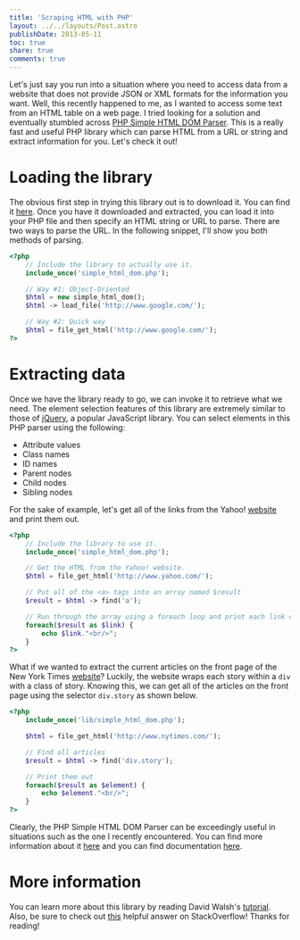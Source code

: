 ```yaml
---
title: 'Scraping HTML with PHP'
layout: ../../layouts/Post.astro
publishDate: 2013-05-11
toc: true
share: true
comments: true
---
```


Let's just say you run into a situation where you need to access data from a
website that does not provide JSON or XML formats for the information you want.
Well, this recently happened to me, as I wanted to access some text from an HTML
table on a web page. I tried looking for a solution and eventually stumbled
across [PHP Simple HTML DOM Parser](http://simplehtmldom.sourceforge.net/). This
is a really fast and useful PHP library which can parse HTML from a URL or
string and extract information for you. Let's check it out!

# Loading the library

The obvious first step in trying this library out is to download it. You can
find it [here](http://sourceforge.net/projects/simplehtmldom/files/). Once you
have it downloaded and extracted, you can load it into your PHP file and then
specify an HTML string or URL to parse. There are two ways to parse the URL. In
the following snippet, I'll show you both methods of parsing.

```php
<?php
	// Include the library to actually use it.
	include_once('simple_html_dom.php');

	// Way #1: Object-Oriented
	$html = new simple_html_dom();
	$html -> load_file('http://www.google.com/');

	// Way #2: Quick way
	$html = file_get_html('http://www.google.com/');
?>
```

# Extracting data

Once we have the library ready to go, we can invoke it to retrieve what we need.
The element selection features of this library are extremely similar to those of
[jQuery](http://jquery.com/), a popular JavaScript library. You can select
elements in this PHP parser using the following:

- Attribute values
- Class names
- ID names
- Parent nodes
- Child nodes
- Sibling nodes

For the sake of example, let's get all of the links from the Yahoo!
[website](http://www.yahoo.com/) and print them out.

```php
<?php
	// Include the library to use it.
	include_once('simple_html_dom.php');

	// Get the HTML from the Yahoo! website.
	$html = file_get_html('http://www.yahoo.com/');

	// Put all of the <a> tags into an array named $result
	$result = $html -> find('a');

	// Run through the array using a foreach loop and print each link out using echo
	foreach($result as $link) {
		echo $link."<br/>";
	}
?>
```

What if we wanted to extract the current articles on the front page of the New
York Times [website](http://www.nytimes.com/)? Luckily, the website wraps each
story within a `div` with a class of story. Knowing this, we can get all of the
articles on the front page using the selector `div.story` as shown below.

```php
<?php
    include_once('lib/simple_html_dom.php');

	$html = file_get_html('http://www.nytimes.com/');

	// Find all articles
	$result = $html -> find('div.story');

	// Print them out
	foreach($result as $element) {
		echo $element."<br/>";
	}
?>
```

Clearly, the PHP Simple HTML DOM Parser can be exceedingly useful in situations
such as the one I recently encountered. You can find more information about it
[here](http://simplehtmldom.sourceforge.net/manual.htm) and you can find
documentation [here](http://simplehtmldom.sourceforge.net/manual_api.htm).

# More information

You can learn more about this library by reading David Walsh's
[tutorial](http://davidwalsh.name/php-notifications). Also, be sure to check out
[this](http://stackoverflow.com/questions/3577641/how-to-parse-and-process-html-xml)
helpful answer on StackOverflow! Thanks for reading!
